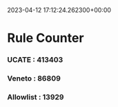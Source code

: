 2023-04-12 17:12:24.262300+00:00
# Rule Counter 
 ### UCATE : 413403

 ### Veneto : 86809

 ### Allowlist : 13929